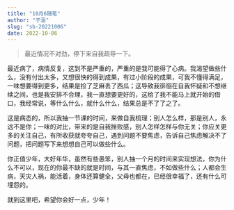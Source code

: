 ```yaml
---
title: "10月6随笔"
author: "子涵"
slug: "sb-20221006"
date: 2022-10-06
---
```


> 最近情况不对劲，停下来自我疏导一下。

最近病了，病情反复，这到不是严重的，严重的是我可能得了心病。我渴望做些什么，没有付出太多，又想很快的得到成果，有过小阶段的成果，可我不懂得满足，一味想要得到更多，结果是捡了芝麻丢了西瓜；这导致我徘徊在自我怀疑和不想继续之间，也是我安排不合理，我一直想要更好的，这给了我不能马上就开始的借口，我经常说，等什么什么，就什么什么，结果总是不了了之了。

这是病态的，所以我抽一节课的时间，来做自我梳理；别人怎么样，那是别人，永远不是你；一味的对比，带来的是自我挫败感，别人怎样怎样与你无关；你应关更多的关注自己，有所收获就夸夸自己，遇到问题不要焦虑，告诉自己焦虑解决不了问题，把问题写下来想想自己可以做些什么。

你正值少年，大好年华，虽然有些愚笨，别人抽一个月的时间来实现想法，你为什么不可以，现在的你最不缺的就是时间，与其一直焦虑，不如做些什么；人都会生病，天灾人祸，能活着，身体还算健全，父母也都在，已经很幸福了，还有什么可埋怨的。

就到这里吧，希望你会好一点，少年！
